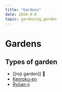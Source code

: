 ```yaml
---
title: "Gardens"
date: 2020-9-8
topic: gardening,garden
---
```

# Gardens

## Types of garden
- [[roji garden]] 🌱 
- [Kenroku-en](https://en.wikipedia.org/wiki/Kenroku-en)
- [Ryōan-ji](https://en.wikipedia.org/wiki/Ry%C5%8Dan-ji)